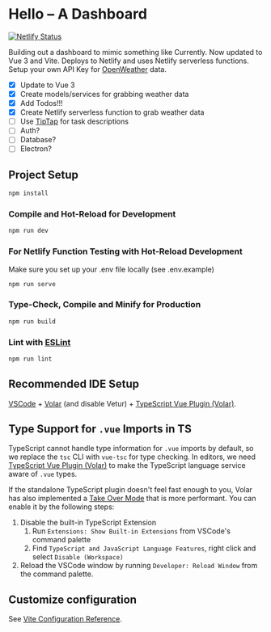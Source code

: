# Hello – A Dashboard

[![Netlify Status](https://api.netlify.com/api/v1/badges/98593b98-f4c9-4ed4-904a-8aa2886faf5e/deploy-status)](https://app.netlify.com/sites/loving-austin-7e5db8/deploys)

Building out a dashboard to mimic something like Currently. Now updated to Vue 3 and Vite. Deploys to Netlify and
uses Netlify serverless functions. Setup your own API Key for [OpenWeather](https://openweathermap.org/api) data.

- [x] Update to Vue 3
- [x] Create models/services for grabbing weather data
- [x] Add Todos!!!
- [x] Create Netlify serverless function to grab weather data
- [ ] Use [TipTap](https://tiptap.dev/) for task descriptions
- [ ] Auth?
- [ ] Database?
- [ ] Electron?

## Project Setup

```sh
npm install
```

### Compile and Hot-Reload for Development

```sh
npm run dev
```

### For Netlify Function Testing with Hot-Reload Development
Make sure you set up your .env file locally (see .env.example)

```sh
npm run serve
```

### Type-Check, Compile and Minify for Production

```sh
npm run build
```

### Lint with [ESLint](https://eslint.org/)

```sh
npm run lint
```

## Recommended IDE Setup

[VSCode](https://code.visualstudio.com/) + [Volar](https://marketplace.visualstudio.com/items?itemName=johnsoncodehk.volar) (and disable Vetur) + [TypeScript Vue Plugin (Volar)](https://marketplace.visualstudio.com/items?itemName=johnsoncodehk.vscode-typescript-vue-plugin).

## Type Support for `.vue` Imports in TS

TypeScript cannot handle type information for `.vue` imports by default, so we replace the `tsc` CLI with `vue-tsc` for type checking. In editors, we need [TypeScript Vue Plugin (Volar)](https://marketplace.visualstudio.com/items?itemName=johnsoncodehk.vscode-typescript-vue-plugin) to make the TypeScript language service aware of `.vue` types.

If the standalone TypeScript plugin doesn't feel fast enough to you, Volar has also implemented a [Take Over Mode](https://github.com/johnsoncodehk/volar/discussions/471#discussioncomment-1361669) that is more performant. You can enable it by the following steps:

1. Disable the built-in TypeScript Extension
    1) Run `Extensions: Show Built-in Extensions` from VSCode's command palette
    2) Find `TypeScript and JavaScript Language Features`, right click and select `Disable (Workspace)`
2. Reload the VSCode window by running `Developer: Reload Window` from the command palette.

## Customize configuration

See [Vite Configuration Reference](https://vitejs.dev/config/).
